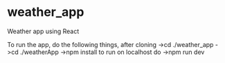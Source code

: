 # weather_app
Weather app using React


To run the app,
do the following things, after cloning
->cd ./weather_app
->cd ./weatherApp
->npm install
to run on localhost do 
->npm run dev
